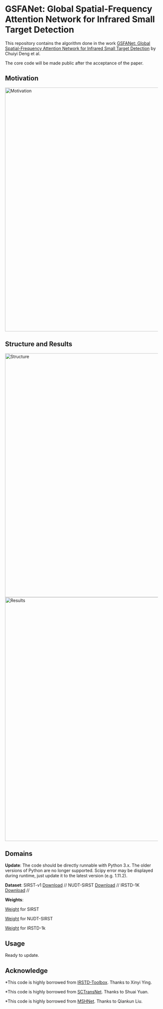 # GSFANet: Global Spatial-Frequency Attention Network for Infrared Small Target Detection

This repository contains the algorithm done in the
work [GSFANet: Global Spatial-Frequency Attention Network for Infrared Small Target Detection](https://github.com/dengfa02/iTentformer)
by Chuiyi Deng et al. 

The core code will be made public after the acceptance of the paper.

## Motivation
<img src="https://uy.wzznft.com/i/2025/04/21/vg2o69.png" alt="Motivation" style="width: 800px; height: auto;">

## Structure and Results
<img src="https://uy.wzznft.com/i/2025/04/21/ug4s91.png" alt="Structure" style="width: 800px; height: auto;">
<img src="https://uy.wzznft.com/i/2025/04/21/uha4sn.png" alt="Results" style="width: 800px; height: auto;">

## Domains

**Update**: The code should be directly runnable with Python 3.x. The older versions of Python are no longer supported.
Scipy error may be displayed during runtime, just update it to the latest version (e.g. 1.11.2).

**Dataset**: SIRST-v1 [Download](https://github.com/YimianDai/sirst) //
NUDT-SIRST [Download](https://github.com/YeRen123455/Infrared-Small-Target-Detection) //
IRSTD-1K [Download](https://github.com/RuiZhang97/ISNet) //

**Weights**: 

[Weight](weight\NUAA-SIRST\weight-NUAA-SIRST.pkl) for SIRST 

[Weight](weight\NUDT-SIRST\weight-NUDT-SIRST.pkl) for NUDT-SIRST 

[Weight](weight\IRSTD-1k\weight-IRSTD-1k.pkl) for IRSTD-1k


## Usage

Ready to update.

## Acknowledge

*This code is highly borrowed from [IRSTD-Toolbox](https://github.com/XinyiYing/BasicIRSTD). Thanks to Xinyi Ying.

*This code is highly borrowed from [SCTransNet](https://github.com/xdFai/SCTransNet). Thanks to Shuai Yuan.

*This code is highly borrowed from [MSHNet](https://github.com/Lliu666/MSHNet). Thanks to Qiankun Liu.

